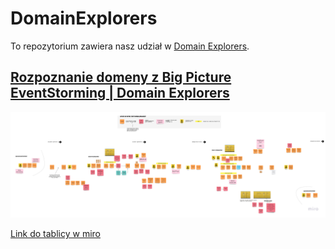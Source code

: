 # DomainExplorers

To repozytorium zawiera nasz udział w [Domain Explorers](https://explorers.bettersoftwaredesign.pl).

## [Rozpoznanie domeny z Big Picture EventStorming | Domain Explorers](https://youtu.be/LqIF_pGI3wk) 

![Big Picture EventStorming - pierwsze podejście](assets/skrzynkomaty-big-picture-1.jpg)

[Link do tablicy w miro](https://miro.com/app/board/o9J_lT4qAac=/)
